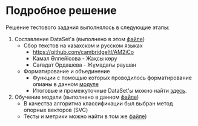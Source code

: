 # Подробное решение

Решение тестового задания выполнялось в следующие этапы:
1. Составление DataSet'а (выполнено в этом [файле](../src/DataSets.ipynb))
    * Сбор текстов на казахском и русском языках
        * https://github.com/cambridgeltl/AM2iCo
        * Камал Әлпейісова - Жақсы көру
        * Сағадат Ордашева - Жұмадағы раушан
    * Форматирование и объединение 
        * Функции с помощью которых проводилось форматирование опианы в данном [модуле](../src/modules/text_prep.py)
        * Итоговые и промежуточные DataSet'ы можно найти [здесь](/data/).
2. Обучение модели (выполнено в данном [файле](../src/ML_model.ipynb))
    * В качества алгоритма классификации был выбран метод опорных векторов (SVC)
    * Тесты и метрики можно найти в том же [файле](../src/ML_model.ipynb))